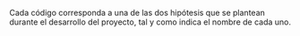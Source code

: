 Cada código corresponda a una de las dos hipótesis que se plantean durante el desarrollo del proyecto, tal y como indica el nombre de cada uno.
